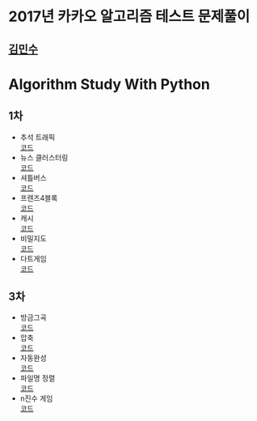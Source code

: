 2017년 카카오 알고리즘 테스트 문제풀이
======================================
[김민수](https://github.com/alstn2468)
-----------------------------

# Algorithm Study With Python

## 1차
- 추석 트래픽<br/>
[코드](https://github.com/alstn2468/2017_Kakao_Algorithm_Test/blob/master/1nd/1_추석트래픽.py)
- 뉴스 클러스터링<br/>
[코드](https://github.com/alstn2468/2017_Kakao_Algorithm_Test/blob/master/1nd/2_뉴스클러스터링.py)
- 셔틀버스<br/>
[코드](https://github.com/alstn2468/2017_Kakao_Algorithm_Test/blob/master/1nd/3_셔틀버스.py)
- 프렌즈4블록<br/>
[코드](https://github.com/alstn2468/2017_Kakao_Algorithm_Test/blob/master/1nd/4_프렌즈4블록.py)
- 캐시<br/>
[코드](https://github.com/alstn2468/2017_Kakao_Algorithm_Test/blob/master/1nd/5_캐시.py)
- 비밀지도<br/>
[코드](https://github.com/alstn2468/2017_Kakao_Algorithm_Test/blob/master/1nd/6_비밀지도.py)
- 다트게임<br/>
[코드](https://github.com/alstn2468/2017_Kakao_Algorithm_Test/blob/master/1nd/7_다트게임.py)

## 3차
- 방금그곡<br/>
[코드](https://github.com/alstn2468/2017_Kakao_Algorithm_Test/blob/master/3nd/1_방금그곡.py)
- 압축<br/>
[코드](https://github.com/alstn2468/2017_Kakao_Algorithm_Test/blob/master/3nd/2_압축.py)
- 자동완성<br/>
[코드](https://github.com/alstn2468/2017_Kakao_Algorithm_Test/blob/master/3nd/3_자동완성.py)
- 파일명 정렬<br/>
[코드](https://github.com/alstn2468/2017_Kakao_Algorithm_Test/blob/master/3nd/4_파일명정렬.py)
- n진수 게임<br/>
[코드](https://github.com/alstn2468/2017_Kakao_Algorithm_Test/blob/master/3nd/5_%EC%B6%94%EC%84%9D%ED%8A%B8%EB%9E%98%ED%94%BD.py)
